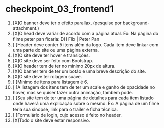 # checkpoint_03_frontend1




<ol>
<li>[X]O banner deve ter o efeito parallax, (pesquise por background-attachment.)</li>
<li>[X]O head deve variar de acordo com a página atual. Ex: Na página do ﬁlme peter pan ﬁcaria: DH Flix | Peter Pan</li>
<li>[ ]Header deve conter 5 itens além da logo. Cada item deve linkar com uma parte do site ou uma página externa.</li>
<li>[X]O site deve ter hover e transições.</li>
<li>[X]O site deve ser feito com Bootstrap.</li>
<li>[X]O header tem de ter no mínimo 20px de altura.</li>
<li>[X]O banner tem de ter um botão e uma breve descrição do site.</li>
<li>[X]O site deve ter rolagem suave.</li>
<li>[ ]Mínimo de itens para listagem é 6.</li>
<li>[ ]A listagem dos itens tem de ter um scale e ganho de opacidade no hover, mas se quiser fazer outra animação, também pode.</li>
<li>[ ]Seu site tem de ter uma página de detalhes para cada item listado onde haverá uma explicação sobre o mesmo. Ex: A página de um ﬁlme teria sua sinopse, link para o trailer e ﬁcha técnica.</li>
<li>[ ]Formulário de login, cujo acesso é feito no header.</li>
<li>[X]Todo o site deve estar responsivo.</li>
</ol>




